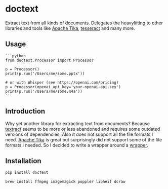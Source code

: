 # doctext

Extract text from all kinds of documents.
Delegates the heavylifting to other libraries and tools like [Apache Tika](https://tika.apache.org/), [tesseract](https://github.com/tesseract-ocr/tesseract) and many more.

## Usage
    
    ```python
    from doctext.Processor import Processor

    p = Processor()
    print(p.run('/Users/me/some.pptx'))

    # or with Whisper (see https://openai.com/pricing)
    p = Processor(openai_api_key='your-openai-api-key')
    print(p.run('/Users/me/some.m4a'))
    ```

## Introduction

Why yet another library for extracting text from documents?
Because [textract](https://github.com/deanmalmgren/textract) seems to be more or less abandoned and requires some outdated versions of dependencies. Also it does not support all the file formats I need. [Apache Tika](https://tika.apache.org/) is great but surprisingly did not support some of the file formats I needed. So I decided to write a wrapper around a [wrapper](https://github.com/chrismattmann/tika-python).

## Installation

```bash
pip install doctext
```

```bash
brew install ffmpeg imagemagick poppler libheif dcraw
```